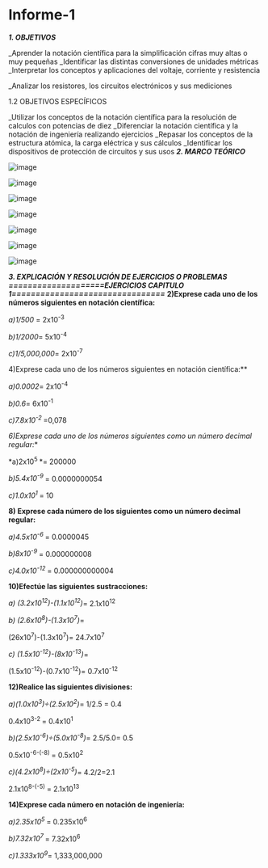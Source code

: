 # Informe-1
***1. OBJETIVOS***

_Aprender la notación científica para la simplificación cifras muy altas o muy pequeñas
_Identificar las distintas conversiones de unidades métricas
_Interpretar los conceptos y aplicaciones del voltaje, corriente y resistencia

_Analizar los resistores, los circuitos electrónicos y sus mediciones

1.2 OBJETIVOS ESPECÍFICOS

_Utilizar los conceptos de la notación científica para la resolución de calculos con potencias de
diez
_Diferenciar la notación científica y la notación de ingeniería realizando ejercicios
_Repasar los conceptos de la estructura atómica, la carga eléctrica y sus cálculos
_Identificar los dispositivos de protección de circuitos y sus usos
***2. MARCO TEÓRICO***

![image](https://user-images.githubusercontent.com/116760257/201369423-960c546f-64ef-402f-8a91-6a0e732f2c2d.png)


![image](https://user-images.githubusercontent.com/116760257/201369888-9d876156-554b-4d55-9046-f599c3c94c3c.png)


![image](https://user-images.githubusercontent.com/116760257/201369966-e6172c3c-8bc4-467f-ab87-87b8215a01e9.png)


![image](https://user-images.githubusercontent.com/116760257/201370083-a0b567cb-ed34-408c-a9ad-dc4fe4eccc6b.png)


![image](https://user-images.githubusercontent.com/116760257/201374620-ef3f8f67-0309-41a3-b053-af8fd52c9417.png)


![image](https://user-images.githubusercontent.com/116760257/201374695-37525b25-68c0-41ca-a859-400e43b7c775.png)


![image](https://user-images.githubusercontent.com/116760257/201374770-081b8d1f-0b17-4d65-b40f-63f8cb5e8fc8.png)




***3. EXPLICACIÓN Y RESOLUCIÓN DE EJERCICIOS O PROBLEMAS***
***====================EJERCICIOS CAPITULO
1================================***
**2)Exprese cada uno de los números siguientes en notación científica:**

*a)1/500* = 2x10<sup>-3
 
*b)1/2000*= 5x10<sup>-4
 
*c)1/5,000,000*= 2x10<sup>-7
 

4)Exprese cada uno de los números siguientes en notación científica:**
 
*a)0.0002*= 2x10<sup>-4
 
*b)0.6*= 6x10<sup>-1
 
*c)7.8x10<sup>-2 </sup>* =0,078

 
 *6)Exprese cada uno de los números siguientes como un número decimal regular:**
 
*a)2x10<sup>5 </sup> *= 200000
 
*b)5.4x10<sup>-9 </sup>*= 0.0000000054
 
*c)1.0x10<sup>1 </sup>*= 10
 
 **8) Exprese cada número de los siguientes como un número decimal regular:**
 
*a)4.5x10<sup>-6 </sup>*= 0.0000045
 
*b)8x10<sup>-9 </sup>*= 0.000000008
 
*c)4.0x10<sup>-12 </sup>*= 0.000000000004
 
 **10)Efectúe las siguientes sustracciones:**
 
*a) (3.2x10<sup>12</sup>)-(1.1x10<sup>12</sup>)*= 2.1x10<sup>12
 
*b) (2.6x10<sup>8</sup>)-(1.3x10<sup>7</sup>)*=
 
(26x10<sup>7</sup>)-(1.3x10<sup>7</sup>)= 24.7x10<sup>7
 
*c) (1.5x10<sup>-12</sup>)-(8x10<sup>-13</sup>)*=
 
(1.5x10<sup>-12</sup>)-(0.7x10<sup>-12</sup>)= 0.7x10<sup>-12
 
 
 **12)Realice las siguientes divisiones:**
 
*a)(1.0x10<sup>3</sup>)÷(2.5x10<sup>2</sup>)*= 1/2.5 = 0.4
 
0.4x10<sup>3-2 </sup>= 0.4x10<sup>1
 
*b)(2.5x10<sup>-6</sup>)÷(5.0x10<sup>-8</sup>)*= 2.5/5.0= 0.5
 
 0.5x10<sup>-6-(-8) </sup>= 0.5x10<sup>2
 
*c)(4.2x10<sup>8</sup>)÷(2x10<sup>-5</sup>)*= 4.2/2=2.1
 
2.1x10<sup>8-(-5) </sup>= 2.1x10<sup>13
 
 
 **14)Exprese cada número en notación de ingeniería:**
 
*a)2.35x10<sup>5 </sub>*= 0.235x10<sup>6
 
*b)7.32x10<sup>7 </sub>*= 7.32x10<sup>6
 
*c)1.333x10<sup>9</sub>*= 1,333,000,000
 
 
